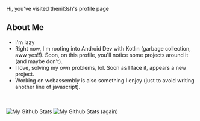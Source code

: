 Hi, you've visited thenil3sh's profile page

## About Me
- I'm lazy
- Right now, I'm rooting into Android Dev with Kotlin (garbage collection, aww yes!!). Soon, on this profile, you'll notice some projects around it (and maybe don't).
- I love, solving my own problems, lol. Soon as I face it, appears a new project.
- Working on webassembly is also something I enjoy (just to avoid writing another line of javascript).

\
\
![My Github Stats](https://github-readme-stats-one-rho-93.vercel.app/api?username=thenil3sh&bg_color=00000000&border_color=3d454cff&text_color=ffffff&border_radius=6.5&custom_title=.%20.%20.%20um&&text_bold=false) ![My Github Stats (again)](https://github-readme-stats-one-rho-93.vercel.app/api/top-langs?username=thenil3sh&layout=compact&hide_title=true&bg_color=00000000&border_radius=6.5&text_bold=false&border_color=3d454cff)
